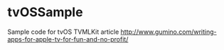 # tvOSSample
Sample code for tvOS TVMLKit article http://www.gumino.com/writing-apps-for-apple-tv-for-fun-and-no-profit/
